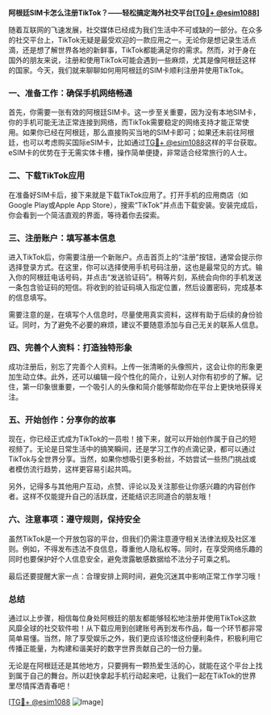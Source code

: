 **阿根廷SIM卡怎么注册TikTok？——轻松搞定海外社交平台[[TG💪+ @esim1088](https://t.me/s/esim1088)]**

随着互联网的飞速发展，社交媒体已经成为我们生活中不可或缺的一部分。在众多的社交平台上，TikTok无疑是最受欢迎的一款应用之一。无论你是想记录生活点滴，还是想了解世界各地的新鲜事，TikTok都能满足你的需求。然而，对于身在国外的朋友来说，注册和使用TikTok可能会遇到一些麻烦，尤其是像阿根廷这样的国家。今天，我们就来聊聊如何用阿根廷的SIM卡顺利注册并使用TikTok。

### 一、准备工作：确保手机网络畅通

首先，你需要一张有效的阿根廷SIM卡。这一步至关重要，因为没有本地SIM卡，你的手机可能无法正常连接到网络，而TikTok需要稳定的网络支持才能正常使用。如果你已经在阿根廷，那么直接购买当地的SIM卡即可；如果还未前往阿根廷，也可以考虑购买国际eSIM卡，比如通过[TG💪+ @esim1088](https://t.me/s/esim1088)这样的平台获取。eSIM卡的优势在于无需实体卡槽，操作简单便捷，非常适合经常旅行的人士。

### 二、下载TikTok应用

在准备好SIM卡后，接下来就是下载TikTok应用了。打开手机的应用商店（如Google Play或Apple App Store），搜索“TikTok”并点击下载安装。安装完成后，你会看到一个简洁直观的界面，等待着你去探索。

### 三、注册账户：填写基本信息

进入TikTok后，你需要注册一个新账户。点击首页上的“注册”按钮，通常会提示你选择登录方式。在这里，你可以选择使用手机号码注册，这也是最常见的方式。输入你的阿根廷电话号码，并点击“发送验证码”。稍等片刻，系统会向你的手机发送一条包含验证码的短信。将收到的验证码填入指定位置，然后设置密码，完成基本的信息填写。

需要注意的是，在填写个人信息时，尽量使用真实资料，这样有助于后续的身份验证。同时，为了避免不必要的麻烦，建议不要随意添加与自己无关的联系人信息。

### 四、完善个人资料：打造独特形象

成功注册后，别忘了完善个人资料。上传一张清晰的头像照片，这会让你的形象更加生动立体。此外，还可以编辑一段个性化的简介，让别人对你有初步的了解。记住，第一印象很重要，一个吸引人的头像和简介能够帮助你在平台上更快地获得关注。

### 五、开始创作：分享你的故事

现在，你已经正式成为TikTok的一员啦！接下来，就可以开始创作属于自己的短视频了。无论是日常生活中的搞笑瞬间，还是学习工作的点滴记录，都可以通过TikTok与全世界分享。当然，如果你想吸引更多粉丝，不妨尝试一些热门挑战或者模仿流行趋势，这样更容易引起共鸣。

另外，记得多与其他用户互动，点赞、评论以及关注那些让你感兴趣的内容创作者。这样不仅能提升自己的活跃度，还能结识志同道合的朋友哦！

### 六、注意事项：遵守规则，保持安全

虽然TikTok是一个开放包容的平台，但我们仍需注意遵守相关法律法规及社区准则。例如，不得发布违法不良信息，尊重他人隐私权等。同时，在享受网络乐趣的同时也要保护好个人信息安全，避免泄露敏感数据给不法分子可乘之机。

最后还要提醒大家一点：合理安排上网时间，避免沉迷其中影响正常工作学习哦！

### 总结

通过以上步骤，相信每位身处阿根廷的朋友都能够轻松地注册并使用TikTok这款风靡全球的社交软件啦！从下载应用到创建账号再到发布作品，每一个环节都非常简单易懂。当然，除了享受娱乐之外，我们更应该珍惜这份便利条件，积极利用它传播正能量，为构建和谐美好的数字世界贡献自己的一份力量。

无论是在阿根廷还是其他地方，只要拥有一颗热爱生活的心，就能在这个平台上找到属于自己的舞台。所以赶快拿起手机行动起来吧，让我们一起在TikTok的世界里尽情挥洒青春吧！

[[TG💪+ @esim1088](https://t.me/s/esim1088) ![Image](https://i.postimg.cc/4NQfJmqS/Snipaste-2025-05-13-00-14-12.png)]